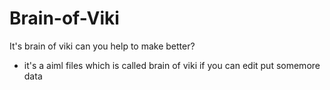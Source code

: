 # Brain-of-Viki
It's brain of viki can you help to make better?
- it's a aiml files which is called brain of viki if you can edit put somemore data
